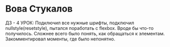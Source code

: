 #  Вова  Стукалов
ДЗ - 4 УРОК:
Подключил все нужные шрифты,  подключил nullstyle(resetstyle), пытался поработать с flexbox.
Вроде бы что-то получилось. Сложнее всего было понять, как обращаться к элементам. 
Закомментировал моменты, где было непонятно.
